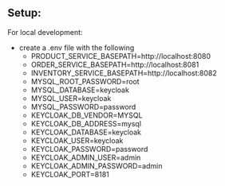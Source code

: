 ## Setup:

For local development:
- create a .env file with the following
    - PRODUCT_SERVICE_BASEPATH=http://localhost:8080
    - ORDER_SERVICE_BASEPATH=http://localhost:8081
    - INVENTORY_SERVICE_BASEPATH=http://localhost:8082
    - MYSQL_ROOT_PASSWORD=root
    - MYSQL_DATABASE=keycloak
    - MYSQL_USER=keycloak
    - MYSQL_PASSWORD=password
    - KEYCLOAK_DB_VENDOR=MYSQL
    - KEYCLOAK_DB_ADDRESS=mysql
    - KEYCLOAK_DATABASE=keycloak
    - KEYCLOAK_USER=keycloak
    - KEYCLOAK_PASSWORD=password
    - KEYCLOAK_ADMIN_USER=admin
    - KEYCLOAK_ADMIN_PASSWORD=admin
    - KEYCLOAK_PORT=8181